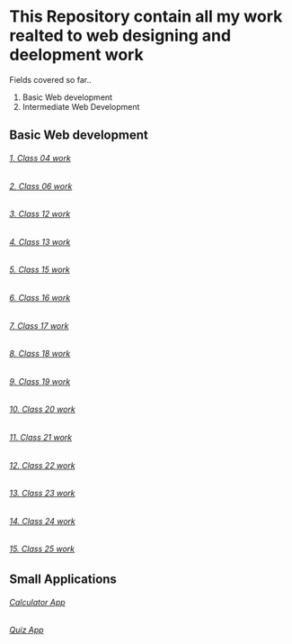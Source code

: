 # This Repository contain all my work realted to web designing and deelopment work

Fields covered  so far..
1. Basic Web development
2. Intermediate Web Development

## Basic Web development

###### [1. Class 04 work](https://github.com/Muhammad-Usama-07/Web-Designing-and-development/tree/master/Complete-JavaScript-Work/Class%2004)
###### [2. Class 06 work](https://github.com/Muhammad-Usama-07/Web-Designing-and-development/tree/master/Complete-JavaScript-Work/Class%2006)
###### [3. Class 12 work](https://github.com/Muhammad-Usama-07/Web-Designing-and-development/tree/master/Complete-JavaScript-Work/Class%2012)
###### [4. Class 13 work](https://github.com/Muhammad-Usama-07/Web-Designing-and-development/tree/master/Complete-JavaScript-Work/Class%2013%20Work)
###### [5. Class 15 work](https://github.com/Muhammad-Usama-07/Web-Designing-and-development/tree/master/Complete-JavaScript-Work/Class%2015)
###### [6. Class 16 work](https://github.com/Muhammad-Usama-07/Web-Designing-and-development/tree/master/Complete-JavaScript-Work/Class%2016)
###### [7. Class 17 work](https://github.com/Muhammad-Usama-07/Web-Designing-and-development/tree/master/Complete-JavaScript-Work/Class%2017)
###### [8. Class 18 work](https://github.com/Muhammad-Usama-07/Web-Designing-and-development/tree/master/Complete-JavaScript-Work/Class%2018%20%23work)
###### [9. Class 19 work](https://github.com/Muhammad-Usama-07/Web-Designing-and-development/tree/master/Complete-JavaScript-Work/Class19)
###### [10. Class 20 work](https://github.com/Muhammad-Usama-07/Web-Designing-and-development/tree/master/Complete-JavaScript-Work/Class%2020)
###### [11. Class 21 work](https://github.com/Muhammad-Usama-07/Web-Designing-and-development/tree/master/Complete-JavaScript-Work/Class%2021)
###### [12. Class 22 work](https://github.com/Muhammad-Usama-07/Web-Designing-and-development/tree/master/Complete-JavaScript-Work/Class%2022)
###### [13. Class 23 work](https://github.com/Muhammad-Usama-07/Web-Designing-and-development/tree/master/Complete-JavaScript-Work/Class%2023)
###### [14. Class 24 work](https://github.com/Muhammad-Usama-07/Web-Designing-and-development/tree/master/Complete-JavaScript-Work/Class%2024)
###### [15. Class 25 work](https://github.com/Muhammad-Usama-07/Web-Designing-and-development/tree/master/Complete-JavaScript-Work/Class%2025)

## Small Applications

###### [Calculator App](https://github.com/Muhammad-Usama-07/Web-Designing-and-development/tree/master/Complete-JavaScript-Work/Calculator%20with%20UI)
###### [Quiz App](https://github.com/Muhammad-Usama-07/Web-Designing-and-development/tree/master/Complete-JavaScript-Work/Quiz%20app)
